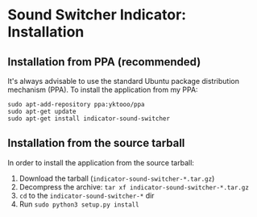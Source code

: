 # Sound Switcher Indicator: Installation

## Installation from PPA (recommended)

It's always advisable to use the standard Ubuntu package distribution mechanism (PPA). To install the application from my PPA:

    sudo apt-add-repository ppa:yktooo/ppa
    sudo apt-get update
    sudo apt-get install indicator-sound-switcher


## Installation from the source tarball

In order to install the application from the source tarball:

1. Download the tarball (`indicator-sound-switcher-*.tar.gz`)
2. Decompress the archive: `tar xf indicator-sound-switcher-*.tar.gz`
3. `cd` to the `indicator-sound-switcher-*` dir
4. Run `sudo python3 setup.py install`
